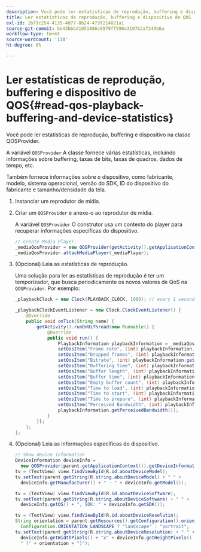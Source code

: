 ```yaml
---
description: Você pode ler estatísticas de reprodução, buffering e dispositivo na classe QOSProvider.
title: Ler estatísticas de reprodução, buffering e dispositivo de QOS
exl-id: 1b79c254-4135-4d77-8b24-473f214021a1
source-git-commit: be43bbbd1051886c8979ff590a3197b2a7249b6a
workflow-type: tm+mt
source-wordcount: '138'
ht-degree: 0%

---
```


# Ler estatísticas de reprodução, buffering e dispositivo de QOS{#read-qos-playback-buffering-and-device-statistics}

Você pode ler estatísticas de reprodução, buffering e dispositivo na classe QOSProvider.

A variável `QOSProvider` A classe fornece várias estatísticas, incluindo informações sobre buffering, taxas de bits, taxas de quadros, dados de tempo, etc.

Também fornece informações sobre o dispositivo, como fabricante, modelo, sistema operacional, versão do SDK, ID do dispositivo do fabricante e tamanho/densidade da tela.

1. Instanciar um reprodutor de mídia.
1. Criar um `QOSProvider` e anexe-o ao reprodutor de mídia.

   A variável `QOSProvider` O construtor usa um contexto do player para recuperar informações específicas do dispositivo.

   ```java
   // Create Media Player. 
   _mediaQosProvider = new QOSProvider(getActivity().getApplicationContext()); 
   _mediaQosProvider.attachMediaPlayer(_mediaPlayer);
   ```

1. (Opcional) Leia as estatísticas de reprodução.

   Uma solução para ler as estatísticas de reprodução é ter um temporizador, que busca periodicamente os novos valores de QoS na `QOSProvider`. Por exemplo:

   ```java
   _playbackClock = new Clock(PLAYBACK_CLOCK, 1000); // every 1 second 
   
   _playbackClockEventListener = new Clock.ClockEventListener() { 
       @Override 
       public void onTick(String name) { 
           getActivity().runOnUiThread(new Runnable() { 
               @Override 
               public void run() { 
                   PlaybackInformation playbackInformation = _mediaQosProvider.getPlaybackInformation();  
                   setQosItem("Frame rate", (int) playbackInformation.getFrameRate());  
                   setQosItem("Dropped frames", (int) playbackInformation.getDroppedFrameCount()); 
                   setQosItem("Bitrate", (int) playbackInformation.getBitrate()); 
                   setQosItem("Buffering time", (int) playbackInformation.getBufferingTime());  
                   setQosItem("Buffer length", (int) playbackInformation.getBufferLength());  
                   setQosItem("Buffer time", (int) playbackInformation.getBufferTime());  
                   setQosItem("Empty buffer count", (int) playbackInformation.getEmptyBufferCount());  
                   setQosItem("Time to load", (int) playbackInformation.getTimeToLoad());  
                   setQosItem("Time to start", (int) playbackInformation.getTimeToStart()); 
                   setQosItem("Time to prepare", (int) playbackInformation.getTimeToPrepare()); 
                   setQosItem("Perceived Bandwidth", (int) playbackInformation.getPerceivedBandwidth());   
                   playbackInformation.getPerceivedBandwidth()); 
               } 
           }); 
       }; 
   }; 
   ```

1. (Opcional) Leia as informações específicas do dispositivo.

   ```java
   // Show device information 
   DeviceInformation deviceInfo =  
     new QOSProvider(parent.getApplicationContext()).getDeviceInformation(); 
   tv = (TextView) view.findViewById(R.id.aboutDeviceModel); 
   tv.setText(parent.getString(R.string.aboutDeviceModel) + " " +  
     deviceInfo.getManufacturer() + " - " + deviceInfo.getModel()); 
   
   tv = (TextView) view.findViewById(R.id.aboutDeviceSoftware); 
   tv.setText(parent.getString(R.string.aboutDeviceSoftware) + " " +  
     deviceInfo.getOS() + ", SDK: " + deviceInfo.getSDK()); 
   
   tv = (TextView) view.findViewById(R.id.aboutDeviceResolutin); 
   String orientation = parent.getResources().getConfiguration().orientation ==  
     Configuration.ORIENTATION_LANDSCAPE ? "landscape" : "portrait"; 
   tv.setText(parent.getString(R.string.aboutDeviceResolution) + " " +  
     deviceInfo.getWidthPixels() + "x" + deviceInfo.getHeightPixels() +  
     " (" + orientation + ")"); 
   ```
